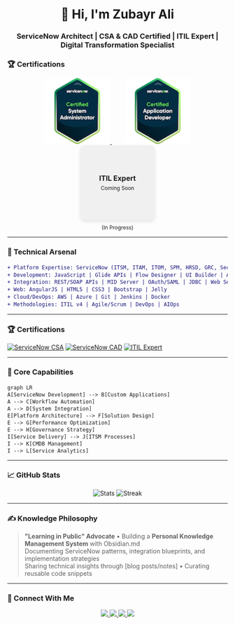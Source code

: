 <h1 align="center">👋 Hi, I'm Zubayr Ali</h1>
<h3 align="center">ServiceNow Architect | CSA & CAD Certified | ITIL Expert | Digital Transformation Specialist</h3>


### 🏆 Certifications
<div align="center">
  <a href="https://www.credly.com/badges/a3fbc941-b0dc-42f0-b409-ef21b2ea6bcc" target="_blank" style="margin: 0 15px;">
    <img src="https://raw.githubusercontent.com/zubayrali/zubayrali/main/certified-system-administrator.png" alt="ServiceNow Certified System Administrator" width="150">
  </a>
  <a href="https://www.credly.com/badges/f7774bfa-412c-4be5-bb23-43f0a6849c05" target="_blank" style="margin: 0 15px;">
    <img src="https://raw.githubusercontent.com/zubayrali/zubayrali/main/certified-application-developer.png" alt="ServiceNow Certified Application Developer" width="150">
  </a>
  <!-- ITIL Placeholder -->
  <div style="display: inline-block; margin: 0 15px; vertical-align: top; text-align: center;">
    <div style="width: 150px; height: 150px; background: #f0f0f0; border-radius: 10px; display: flex; flex-direction: column; justify-content: center; align-items: center; padding: 10px; box-shadow: 0 4px 8px rgba(0,0,0,0.1);">
      <div style="font-size: 16px; font-weight: bold; margin-bottom: 5px;">ITIL Expert</div>
      <div style="font-size: 12px;">Coming Soon</div>
    </div>
    <div style="margin-top: 10px; font-size: 12px;">(In Progress)</div>
  </div>
</div>

<!-- Rest of README unchanged -->
---

### 🔧 Technical Arsenal
```diff
+ Platform Expertise: ServiceNow (ITSM, ITAM, ITOM, SPM, HRSD, GRC, SecOps, AIOps)
+ Development: JavaScript | Glide APIs | Flow Designer | UI Builder | App Engine Studio
+ Integration: REST/SOAP APIs | MID Server | OAuth/SAML | JDBC | Web Services
+ Web: AngularJS | HTML5 | CSS3 | Bootstrap | Jelly
+ Cloud/DevOps: AWS | Azure | Git | Jenkins | Docker
+ Methodologies: ITIL v4 | Agile/Scrum | DevOps | AIOps
```

---

### 🏆 Certifications
[![ServiceNow CSA](https://images.credly.com/size/110x110/images/0562f5d8-2c82-4af2-a5e0-a65c9d0f7e0e/Certified_System_Administrator_-_ServiceNow.png)](https://www.credly.com/badges/badge-id)
[![ServiceNow CAD](https://images.credly.com/size/110x110/images/5b7dd5a8-6b8b-4f8a-a5b0-5c3b4a6c6b5f/Certified_Application_Developer_-_ServiceNow.png)](https://www.credly.com/badges/badge-id)
[![ITIL Expert](https://images.credly.com/size/110x110/images/2a6251f2-737f-4f20-ae33-7b0d569e34c1/ITIL-Expert.png)](https://www.credly.com/badges/badge-id)

---

### 🚀 Core Capabilities
```mermaid
graph LR
A[ServiceNow Development] --> B[Custom Applications]
A --> C[Workflow Automation]
A --> D[System Integration]
E[Platform Architecture] --> F[Solution Design]
E --> G[Performance Optimization]
E --> H[Governance Strategy]
I[Service Delivery] --> J[ITSM Processes]
I --> K[CMDB Management]
I --> L[Service Analytics]
```

---

### 📈 GitHub Stats
<p align="center">
  <img src="https://github-readme-stats.vercel.app/api?username=yourusername&show_icons=true&theme=dark&hide_border=true" alt="Stats">
  <img src="https://github-readme-streak-stats.herokuapp.com/?user=yourusername&theme=dark&hide_border=true" alt="Streak">
</p>

---

### ✍️ Knowledge Philosophy
> **"Learning in Public" Advocate** • Building a **Personal Knowledge Management System** with Obsidian.md  
> Documenting ServiceNow patterns, integration blueprints, and implementation strategies  
> Sharing technical insights through [blog posts/notes] • Curating reusable code snippets

---

### 🔗 Connect With Me
<p align="center">
  <a href="https://linkedin.com/in/zubayrali">
    <img src="https://img.shields.io/badge/-LinkedIn-0A66C2?style=flat-square&logo=LinkedIn&logoColor=white" height=30>
  </a>
  <a href="https://www.credly.com/users/zubayr-ali/badges">
    <img src="https://img.shields.io/badge/-Credly-FF6B00?style=flat-square&logo=Credly&logoColor=white" height=30>
  </a>
  <a href="mailto:your.email@example.com">
    <img src="https://img.shields.io/badge/-Email-D14836?style=flat-square&logo=Gmail&logoColor=white" height=30>
  </a>
  <a href="https://servicenow.dev">
    <img src="https://img.shields.io/badge/-ServiceNow Dev-81B5A1?style=flat-square&logo=ServiceNow&logoColor=white" height=30>
  </a>
</p>
